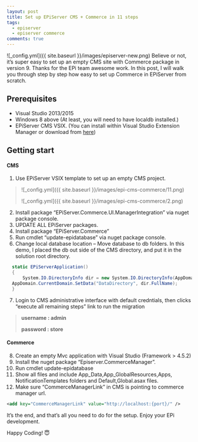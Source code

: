 ```yaml
---
layout: post
title: Set up EPiServer CMS + Commerce in 11 steps
tags:  
  - episerver
  - episerver commerce
comments: true
---
```


![_config.yml]({{ site.baseurl }}/images/episerver-new.png)
Believe or not, it’s super easy to set up an empty CMS site with Commerce package in version 9. Thanks for the EPi team awesome work. In this post, I will walk you through step by step how easy to set up Commerce in EPiServer from scratch.
<!--more-->
## Prerequisites

* Visual Studio 2013/2015
* Windows 8 above (At least, you will need to have localdb installed.)
* EPiServer CMS VSIX. (You can install within Visual Studio Extension Manager or download from [here](https://marketplace.visualstudio.com/items?itemName=EPiServer.EpiserverCMSVisualStudioExtension))

## Getting start

#### CMS

1. Use EPiServer VSIX template to set up an empty CMS project.
  > ![_config.yml]({{ site.baseurl }}/images/epi-cms-commerce/11.png)
  >
  > ![_config.yml]({{ site.baseurl }}/images/epi-cms-commerce/2.png)
2. Install package “EPiServer.Commerce.UI.ManagerIntegration”  via nuget package console.
3. UPDATE ALL EPiServer packages.
4. Install package “EPiServer.Commerce”
5. Run cmdlet “update-epidatabase”  via nuget package console.
6. Change local database location – Move database to db folders.
In this demo, I placed the db out side of the CMS directory, and put it in the solution root directory.
```csharp
  static EPiServerApplication()
  {
      System.IO.DirectoryInfo dir = new System.IO.DirectoryInfo(AppDomain.CurrentDomain.BaseDirectory + @"\..\db\");
  AppDomain.CurrentDomain.SetData("DataDirectory", dir.FullName);
  }
```
7. Login to CMS administrative interface with default credntials, then clicks “execute all remaining steps” link to run the migration
  > **username : admin**
  >
  > **password : store**

#### Commerce
8. Create an empty Mvc application with Visual Studio (Framework > 4.5.2)
9. Install the nuget package “Episerver.CommerceManager”.
10. Run cmdlet update-epidatabase
11. Show all files and include App_Data,App_GlobalResources,Apps, NotificationTemplates folders and Default,Global.asax files.
12. Make sure “CommerceManagerLink” in CMS is pointing to commerce manager url.

```xml
<add key="CommerceManagerLink" value="http://localhost:{port}/" />
```


It’s the end, and that’s all you need to do for the setup. Enjoy your EPi development.

Happy Coding! 😇